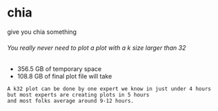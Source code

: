 # chia
give you chia something 


###### You really never need to plot a plot with a k size larger than 32

- 356.5 GB of temporary space
- 108.8 GB of final plot file will take 


```
A k32 plot can be done by one expert we know in just under 4 hours 
but most experts are creating plots in 5 hours 
and most folks average around 9-12 hours.
```
